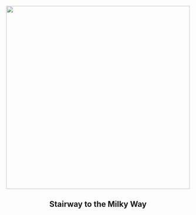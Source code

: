 
<p align="center"><img src="https://apod.nasa.gov/apod/image/2405/StairwayToMilkyway_Marcin_1080.jpg" width="500" height="500"></p>
<h2 align="center"> Stairway to the Milky Way </h2>
